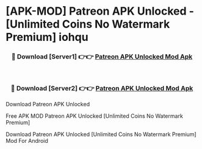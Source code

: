 # [APK-MOD] Patreon APK Unlocked - [Unlimited Coins No Watermark Premium] iohqu



<div align="center">
<h3>🔴 Download [Server1] 👉👉 <a href="https://momento.my/?title=Patreon_APK_Unlocked">Patreon APK Unlocked Mod Apk</a></h3><br>

<h3>🔴 Download [Server2] 👉👉 <a href="https://momento.my/?title=Patreon_APK_Unlocked">Patreon APK Unlocked Mod Apk</a></h3>
</div>



Download Patreon APK Unlocked 

Free APK MOD Patreon APK Unlocked [Unlimited Coins No Watermark Premium]

Download Patreon APK Unlocked [Unlimited Coins No Watermark Premium] Mod For Android
